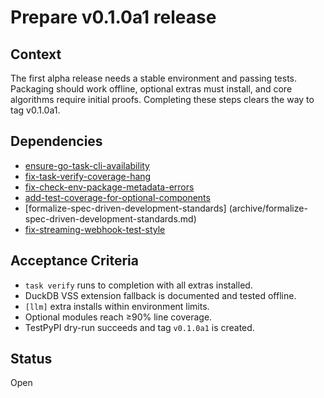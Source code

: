 # Prepare v0.1.0a1 release

## Context
The first alpha release needs a stable environment and passing tests. Packaging
should work offline, optional extras must install, and core algorithms require
initial proofs. Completing these steps clears the way to tag v0.1.0a1.

## Dependencies
- [ensure-go-task-cli-availability](archive/ensure-go-task-cli-availability.md)
- [fix-task-verify-coverage-hang](archive/fix-task-verify-coverage-hang.md)
- [fix-check-env-package-metadata-errors](archive/fix-check-env-package-metadata-errors.md)
- [add-test-coverage-for-optional-components](archive/add-test-coverage-for-optional-components.md)
- [formalize-spec-driven-development-standards]
  (archive/formalize-spec-driven-development-standards.md)
- [fix-streaming-webhook-test-style](fix-streaming-webhook-test-style.md)

## Acceptance Criteria
- `task verify` runs to completion with all extras installed.
- DuckDB VSS extension fallback is documented and tested offline.
- `[llm]` extra installs within environment limits.
- Optional modules reach ≥90% line coverage.
- TestPyPI dry-run succeeds and tag `v0.1.0a1` is created.

## Status
Open
